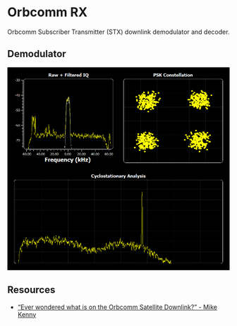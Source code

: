 # Orbcomm RX
Orbcomm Subscriber Transmitter (STX) downlink demodulator and decoder.

## Demodulator
![Demodulator screenshot](demodulator/screenshot.png)

## Resources
 - [“Ever wondered what is on the Orbcomm Satellite Downlink?” - Mike Kenny](http://mdkenny.customer.netspace.net.au/Orbcomm.pdf)